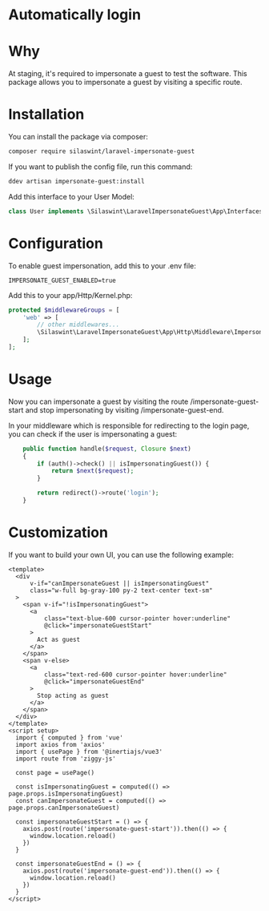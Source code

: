 # Automatically login

# Why
At staging, it's required to impersonate a guest to test the software. This package allows you to impersonate a guest by visiting a specific route.

# Installation
You can install the package via composer:

```bash
composer require silaswint/laravel-impersonate-guest
```

If you want to publish the config file, run this command:

```bash
ddev artisan impersonate-guest:install 
```

Add this interface to your User Model:

```php
class User implements \Silaswint\LaravelImpersonateGuest\App\Interfaces\HasImpersonateGuest
```

# Configuration
To enable guest impersonation, add this to your .env file:

```dotenv
IMPERSONATE_GUEST_ENABLED=true
```

Add this to your app/Http/Kernel.php:

```php
protected $middlewareGroups = [
    'web' => [
        // other middlewares...
        \Silaswint\LaravelImpersonateGuest\App\Http\Middleware\ImpersonateGuest::class,
    ];
];
```

# Usage
Now you can impersonate a guest by visiting the route /impersonate-guest-start and stop impersonating by visiting /impersonate-guest-end.

In your middleware which is responsible for redirecting to the login page, you can check if the user is impersonating a guest:

```php
    public function handle($request, Closure $next)
    {
        if (auth()->check() || isImpersonatingGuest()) {
            return $next($request);
        }

        return redirect()->route('login');
    }
```

# Customization
If you want to build your own UI, you can use the following example:

```vue
<template>
  <div
      v-if="canImpersonateGuest || isImpersonatingGuest"
      class="w-full bg-gray-100 py-2 text-center text-sm"
  >
    <span v-if="!isImpersonatingGuest">
      <a
          class="text-blue-600 cursor-pointer hover:underline"
          @click="impersonateGuestStart"
      >
        Act as guest
      </a>
    </span>
    <span v-else>
      <a
          class="text-red-600 cursor-pointer hover:underline"
          @click="impersonateGuestEnd"
      >
        Stop acting as guest
      </a>
    </span>
  </div>
</template>
<script setup>
  import { computed } from 'vue'
  import axios from 'axios'
  import { usePage } from '@inertiajs/vue3'
  import route from 'ziggy-js'

  const page = usePage()

  const isImpersonatingGuest = computed(() => page.props.isImpersonatingGuest)
  const canImpersonateGuest = computed(() => page.props.canImpersonateGuest)

  const impersonateGuestStart = () => {
    axios.post(route('impersonate-guest-start')).then(() => {
      window.location.reload()
    })
  }

  const impersonateGuestEnd = () => {
    axios.post(route('impersonate-guest-end')).then(() => {
      window.location.reload()
    })
  }
</script>
```
